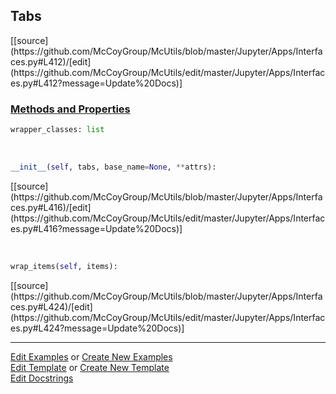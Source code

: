 ## <a id="McUtils.Jupyter.Apps.Interfaces.Tabs">Tabs</a> 
<div class="docs-source-link" markdown="1">
[[source](https://github.com/McCoyGroup/McUtils/blob/master/Jupyter/Apps/Interfaces.py#L412)/[edit](https://github.com/McCoyGroup/McUtils/edit/master/Jupyter/Apps/Interfaces.py#L412?message=Update%20Docs)]
</div>



<div class="collapsible-section">
 <div class="collapsible-section collapsible-section-header" markdown="1">
 
### <a class="collapse-link" data-toggle="collapse" href="#methods">Methods and Properties</a> <a class="float-right" data-toggle="collapse" href="#methods"><i class="fa fa-chevron-down"></i></a>

 </div>
 <div class="collapsible-section collapsible-section-body collapse" id="methods" markdown="1">

```python
wrapper_classes: list
```
<a id="McUtils.Jupyter.Apps.Interfaces.Tabs.__init__" class="docs-object-method">&nbsp;</a> 
```python
__init__(self, tabs, base_name=None, **attrs): 
```
<div class="docs-source-link" markdown="1">
[[source](https://github.com/McCoyGroup/McUtils/blob/master/Jupyter/Apps/Interfaces.py#L416)/[edit](https://github.com/McCoyGroup/McUtils/edit/master/Jupyter/Apps/Interfaces.py#L416?message=Update%20Docs)]
</div>

<a id="McUtils.Jupyter.Apps.Interfaces.Tabs.wrap_items" class="docs-object-method">&nbsp;</a> 
```python
wrap_items(self, items): 
```
<div class="docs-source-link" markdown="1">
[[source](https://github.com/McCoyGroup/McUtils/blob/master/Jupyter/Apps/Interfaces.py#L424)/[edit](https://github.com/McCoyGroup/McUtils/edit/master/Jupyter/Apps/Interfaces.py#L424?message=Update%20Docs)]
</div>

 </div>
</div>




___

[Edit Examples](https://github.com/McCoyGroup/McUtils/edit/gh-pages/ci/examples/McUtils/Jupyter/Apps/Interfaces/Tabs.md) or 
[Create New Examples](https://github.com/McCoyGroup/McUtils/new/gh-pages/?filename=ci/examples/McUtils/Jupyter/Apps/Interfaces/Tabs.md) <br/>
[Edit Template](https://github.com/McCoyGroup/McUtils/edit/gh-pages/ci/docs/McUtils/Jupyter/Apps/Interfaces/Tabs.md) or 
[Create New Template](https://github.com/McCoyGroup/McUtils/new/gh-pages/?filename=ci/docs/templates/McUtils/Jupyter/Apps/Interfaces/Tabs.md) <br/>
[Edit Docstrings](https://github.com/McCoyGroup/McUtils/edit/master/Jupyter/Apps/Interfaces.py#L412?message=Update%20Docs)